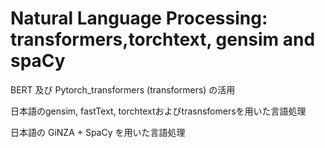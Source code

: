 # Natural Language Processing: transformers,torchtext, gensim and spaCy 

BERT 及び Pytorch_transformers (transformers) の活用

日本語のgensim, fastText, torchtextおよびtrasnsfomersを用いた言語処理

日本語の GiNZA + SpaCy を用いた言語処理
